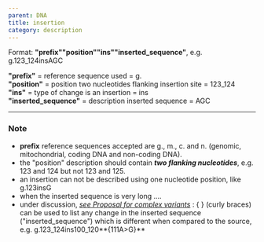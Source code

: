 ```yaml
---
parent: DNA
title: insertion
category: description
---
```


Format: **"prefix""position""ins""inserted_sequence"**,  e.g. g.123_124insAGC

**"prefix"**  =  reference sequence used  =  g.<br>
**"position"**  =  position two nucleotides flanking insertion site  =  123_124<br>
**"ins"**  =  type of change is an insertion  =  ins<br> 
**"inserted_sequence"**  =  description inserted sequence  =  AGC

---

### Note

*	**prefix** reference sequences accepted are g., m., c. and n. (genomic, mitochondrial, coding DNA and non-coding DNA).
*	the "position" description should contain _**two flanking nucleotides**_, e.g. 123 and 124 but not 123 and 125.
*	an insertion can not be described using one nucleotide position, like g.123insG
*	when the inserted sequence is very long ....
*	under discussion, [_see Proposal for complex variants_](http://www.hgvs.org/mutnomen/HGVS_extend_PT.doc)
	:	{ } (curly braces) can be used to list any change in the inserted sequence ("inserted_sequence") which is different when compared to the source, e.g. g.123_124ins100_120**{111A>G}**
